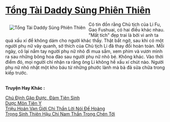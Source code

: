 <a href="https://truyentiki.com/tong-tai-daddy-sung-phien-thien.30519/" title="Tổng Tài Daddy Sủng Phiên Thiên"><h1>Tổng Tài Daddy Sủng Phiên Thiên</h1></a><div style="display:table"><img align="right" style="float: left; padding: 10px;" src="https://truyentiki.com/a/img/str/src/30519.jpg" alt="Tổng Tài Daddy Sủng Phiên Thiên">Có tin đồn rằng Chủ tịch của Li Fu, Gao Fushuai, có hai điều khác nhau. "Mất tích" đẹp trai là bởi vì anh ta quá xấu xí để không dám cho người khác thấy. Thật bất ngờ, sau khi có một người phụ nữ vây quanh, sở thích của Chủ tịch Li đã thay đổi hoàn toàn. Mỗi ngày, cô lại nắm tay người phụ nữ nhỏ đi mua sắm, xem phim và vươn mình ra sau những bông hoa đào sau người phụ nữ nhỏ bé. Không khác. Vào thời điểm đó, mọi người chỉ nhận ra rằng ông Li không hề xấu xí chút nào. Người phụ nữ nhỏ nhặt một kho báu từ những phước lành mà bà đã sửa chữa trong kiếp trước.</div><p><br><b>Truyện Hay Khác :</b></p><a href="https://truyentiki.com/chu-dinh-gap-duoc-dam-tien-sinh.30518/" alt="Chú Định Gặp Được, Đàm Tiên Sinh">Chú Định Gặp Được, Đàm Tiên Sinh</a><br/><a href="https://github.com/nownovels/top500/tree/master/truyenhay/33948/" alt="Dược Môn Tiên Y">Dược Môn Tiên Y</a><br/><a href="https://truyentiki.wordpress.com/2020/06/08/trieu-hoan-van-gioi-chi-than-loi-noi-de-hoang/" alt="Triệu Hoán Vạn Giới Chi Thần Lời Nói Đế Hoàng">Triệu Hoán Vạn Giới Chi Thần Lời Nói Đế Hoàng</a><br/><a href="https://github.com/nownovels/truyenhay/tree/master/truyenhay/30605/README.md" alt="Trọng Sinh Thiên Hậu Chi Nam Thần Trong Chén Tới">Trọng Sinh Thiên Hậu Chi Nam Thần Trong Chén Tới</a><br/>